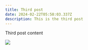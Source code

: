 ```yaml
---
title: Third post
date: 2024-02-22T05:58:03.337Z
description: This is the third post
---
```

Third post content



![](/img/screenshot-2024-02-20-at-9.19.47 pm.png)
